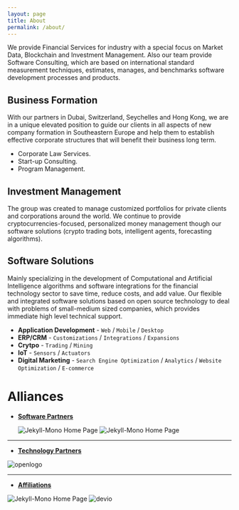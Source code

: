 ```yaml
---
layout: page
title: About
permalink: /about/
---
```


We provide Financial Services for industry with a special focus on Market Data, Blockchain and Investment Management. Also our team provide Software Consulting, which are based on international standard measurement techniques, estimates, manages, and benchmarks software development processes and products.

## Business Formation 
With our partners in Dubai, Switzerland, Seychelles and Hong Kong, we are in a unique elevated position to guide our clients in all aspects of new company formation in Southeastern Europe and help them to establish effective corporate structures that will benefit their business long term. 
 
* Corporate Law Services.
* Start-up Consulting.
* Program Management.

## Investment Management
The group was created to manage customized portfolios for private clients and corporations around the world. We continue to provide cryptocurrencies-focused, personalized money management though our software solutions (crypto trading bots, intelligent agents, forecasting algorithms).

## Software Solutions
Mainly specializing in the development of Computational and Artificial Intelligence algorithms and software integrations for the financial technology sector to save time, reduce costs, and add value. Our  flexible and integrated software solutions based on open source technology to deal with problems of small-medium sized companies, which provides immediate high level technical support.


* **Application Development** - `Web` / `Mobile` / `Desktop`
* **ERP/CRM** - `Customizations` / `Integrations` / `Expansions`
* **Crytpo** - `Trading` / `Mining` 
* **IoT** -  `Sensors` / `Actuators`
* **Digital Marketing** - `Search Engine Optimization` / `Analytics` / `Website Optimization` / `E-commerce`

# Alliances

* [**Software Partners**](#) 
   
   ![Jekyll-Mono Home Page](https://cdn.cryptohopper.com/images/gdax_logo.png) 
   ![Jekyll-Mono Home Page](https://www.bvoh.com/wp-content/uploads/2016/04/github-logo.jpg)
   

***

* [**Technology Partners**](#) 
    
![openlogo](http://fossbytes.com/wp-content/uploads/2015/09/artificial-intelligence-ubuntu-mycroft-1.jpg)

***

* [**Affiliations**](#) 

![Jekyll-Mono Home Page](https://res-5.cloudinary.com/crunchbase-production/image/upload/c_lpad,h_256,w_256,f_auto,q_auto:eco/h2m8pknt3n20uvdoxfjw)
![devio](https://media.licdn.com/dms/image/C560BAQFo7p5mrrjZnA/company-logo_200_200/0?e=2159024400&v=beta&t=L5yfcHZSyYDdl6Fa6fwbNarAN1v5sWQLpYZGfznLGKw)


